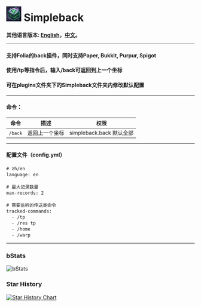 # ![logo](https://github.com/intellectmind/Simpleback/blob/main/icon_40.png) Simpleback

**其他语言版本: [English](README.md)，[中文](README_zh.md)。**

----------------------------------------------------------------------------------------------------------

#### 支持Folia的back插件，同时支持Paper, Bukkit, Purpur, Spigot

#### 使用/tp等指令后，输入/back可返回到上一个坐标

#### 可在plugins文件夹下的Simpleback文件夹内修改默认配置

----------------------------------------------------------------------------------------------------------

#### 命令：

| 命令                     | 描述                                         | 权限                             |
|--------------------------|--------------------------------------------|----------------------------------|
| ```/back```       | 返回上一个坐标                               | simpleback.back 默认全部       |

----------------------------------------------------------------------------------------------------------

#### 配置文件（config.yml）

```
# zh/en
language: en

# 最大记录数量
max-records: 2

# 需要监听的传送类命令
tracked-commands:
  - /tp
  - /res tp
  - /home
  - /warp
```

----------------------------------------------------------------------------------------------------------

### bStats
![bStats](https://bstats.org/signatures/bukkit/Simpleback.svg)

### Star History
[![Star History Chart](https://api.star-history.com/svg?repos=Simpleback/Simpleback&type=Date)](https://star-history.com/#Simpleback/Simpleback&Date)
